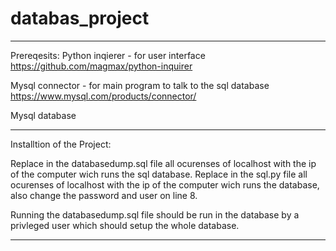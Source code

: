# databas_project


--------------------------------------------------------------------
Prereqesits:
Python inqierer - for user interface
https://github.com/magmax/python-inquirer

Mysql connector - for main program to talk to the sql database
https://www.mysql.com/products/connector/

Mysql database

--------------------------------------------------------------------
Installtion of the Project:

Replace in the databasedump.sql file all ocurenses of localhost with the ip of the computer wich runs the sql database.
Replace in the sql.py file all ocurenses of localhost with the ip of the computer wich runs the database, also change the password and user on line 8.

Running the databasedump.sql file should be run in the database by a privleged user which should setup the whole database.

-------------------------------------------------------------------
